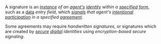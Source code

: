 A signature is an *[instance](https://github.com/gcassel/Modular-Organization-Terminology/blob/master/terms/instance.md) of an [agent's](https://github.com/gcassel/Modular-Organization-Terminology/blob/master/terms/agent.md) [identity](https://github.com/gcassel/Modular-Organization-Terminology/blob/master/terms/identity.md) within a [specified](https://github.com/gcassel/Modular-Organization-Terminology/blob/master/terms/specification.md) [form](https://github.com/gcassel/Modular-Organization-Terminology/blob/master/terms/form.md)*, such as a [data](https://github.com/gcassel/Modular-Organization-Terminology/blob/master/terms/data.md) *entry* *field*, which *[signals](https://github.com/gcassel/Modular-Organization-Terminology/blob/master/terms/signal.md) that agent's [intentional](https://github.com/gcassel/Modular-Organization-Terminology/blob/master/terms/intentional.md) [participation](https://github.com/gcassel/Modular-Organization-Terminology/blob/master/terms/participate.md) in a specified [agreement](https://github.com/gcassel/Modular-Organization-Terminology/blob/master/terms/agreement.md)*.

Some agreements may require *handwritten signatures*, or signatures which are created by *[secure](https://github.com/gcassel/Modular-Organization-Terminology/blob/master/terms/secure.md) [digital](https://github.com/gcassel/Modular-Organization-Terminology/blob/master/terms/digital.md) identities* using *encryption-based secure signaling*.
